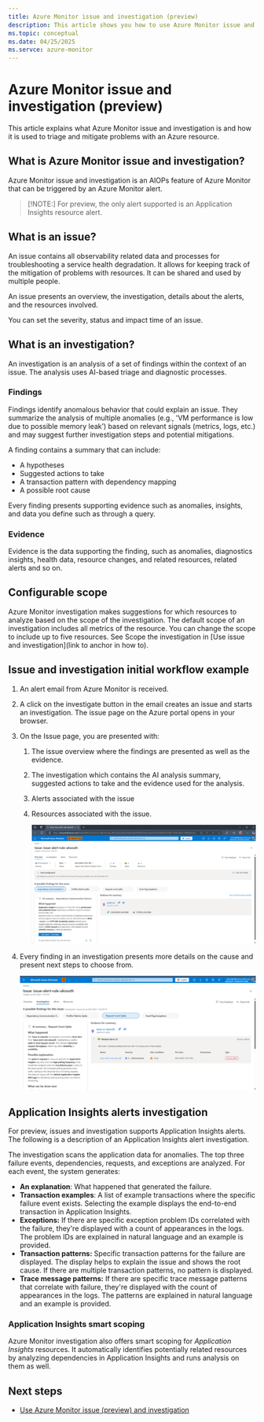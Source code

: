 ```yaml
---
title: Azure Monitor issue and investigation (preview)
description: This article shows you how to use Azure Monitor issue and investigation to trigger an investigation to identify resource issues, and to explain why an alert was fired, and provide next steps to mitigate and resolve problems with Azure resources.
ms.topic: conceptual
ms.date: 04/25/2025
ms.servce: azure-monitor
---
```

<!-- delete me -->
# Azure Monitor issue and investigation (preview)

This article explains what Azure Monitor issue and investigation is and how it is used to triage and mitigate problems with an Azure resource.

## What is Azure Monitor issue and investigation?

Azure Monitor issue and investigation is an AIOPs feature of Azure Monitor that can be triggered by an Azure Monitor alert.

> [!NOTE:]
> For preview, the only alert supported is an Application Insights resource alert.

## What is an issue?

An issue contains all observability related data and processes for troubleshooting a service health degradation. It allows for keeping track of the mitigation of problems with resources. It can be shared and used by multiple people.

An issue presents an overview, the investigation, details about the alerts, and the resources involved.

You can set the severity, status and impact time of an issue.

## What is an investigation?

An investigation is an analysis of a set of findings within the context of an issue. The analysis uses AI-based triage and diagnostic processes.

### Findings

Findings identify anomalous behavior that could explain an issue. They summarize the analysis of multiple anomalies (e.g., 'VM performance is low due to possible memory leak’) based on relevant signals (metrics, logs, etc.) and may suggest further investigation steps and potential mitigations.​

A finding contains a summary that can include:

-   A hypotheses
-   Suggested actions to take
-   A transaction pattern with dependency mapping
-   A possible root cause

Every finding presents supporting evidence such as anomalies, insights, and data you define such as through a query.

### Evidence

Evidence is the data supporting the finding, such as anomalies, diagnostics insights, health data, resource changes, and related resources, related alerts and so on.​

## Configurable scope

Azure Monitor investigation makes suggestions for which resources to analyze based on the scope of the investigation. The default scope of an investigation includes all metrics of the resource. You can change the scope to include up to five resources. See Scope the investigation in [Use issue and investigation](link to anchor in how to).

## Issue and investigation initial workflow example

1.  An alert email from Azure Monitor is received.
2.  A click on the investigate button in the email creates an issue and starts an investigation. The issue page on the Azure portal opens in your browser.
3.  On the Issue page, you are presented with:
    1.  The issue overview where the findings are presented as well as the evidence.
    2.  The investigation which contains the AI analysis summary, suggested actions to take and the evidence used for the analysis.
    3.  Alerts associated with the issue
    4.  Resources associated with the issue.

        ![A screenshot of a computer AI-generated content may be incorrect.](media/dce6122928de06e8b346a1d87914e86b.png)

4.  Every finding in an investigation presents more details on the cause and present next steps to choose from.

    ![A screenshot of a computer AI-generated content may be incorrect.](media/c21e9b9d0d9afc8536419f56cf170b1f.png)

## Application Insights alerts investigation

For preview, issues and investigation supports Application Insights alerts. The following is a description of an Application Insights alert investigation.

The investigation scans the application data for anomalies. The top three failure events, dependencies, requests, and exceptions are analyzed. For each event, the system generates:

-   **An explanation**: What happened that generated the failure.
-   **Transaction examples**: A list of example transactions where the specific failure event exists. Selecting the example displays the end-to-end transaction in Application Insights.
-   **Exceptions:** If there are specific exception problem IDs correlated with the failure, they're displayed with a count of appearances in the logs. The problem IDs are explained in natural language and an example is provided.
-   **Transaction patterns:** Specific transaction patterns for the failure are displayed. The display helps to explain the issue and shows the root cause. If there are multiple transaction patterns, no pattern is displayed.
-   **Trace message patterns:** If there are specific trace message patterns that correlate with failure, they're displayed with the count of appearances in the logs. The patterns are explained in natural language and an example is provided.

### Application Insights smart scoping

Azure Monitor investigation also offers smart scoping for *Application Insights* resources. It automatically identifies potentially related resources by analyzing dependencies in Application Insights and runs analysis on them as well.

## Next steps

-   [Use Azure Monitor issue (preview) and investigation](aiops-issue-and-investigation-how-to.md)
